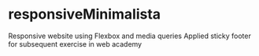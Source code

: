 # responsiveMinimalista
Responsive website using Flexbox and media queries
Applied sticky footer for subsequent exercise in web academy

